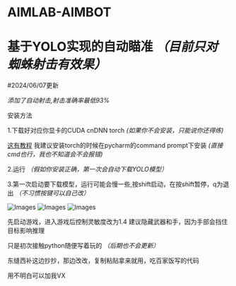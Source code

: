 # AIMLAB-AIMBOT

# 基于YOLO实现的自动瞄准   *（目前只对蜘蛛射击有效果）*


#2024/06/07更新

*添加了自动射击,射击准确率最低93%*

安装方法



1.下载好对应你显卡的CUDA  cnDNN  torch  *(如果你不会安装，只能说你还得练)*

[这有教程](https://blog.csdn.net/weixin_51756104/article/details/124398722)
我建议安装torch的时候在pycharm的command prompt下安装 *(直接cmd也行，我也不知道会不会报错)*


2.运行  *（假如你安装正确，第一次会自动下载YOLO模型）*

3.第一次启动要下载模型，运行可能会慢一些,按shift启动，在按shift暂停，q为退出   *（不习惯按键可以自己改）*

![Images](https://github.com/jinhui20201994/aimlab-aimbot/blob/main/Images/4.png)
![Images](https://github.com/jinhui20201994/aimlab-aimbot/blob/main/Images/2.png)
![Images](https://github.com/jinhui20201994/aimlab-aimbot/blob/main/Images/5.png)

先启动游戏，进入游戏后控制灵敏度改为1.4
建议隐藏武器和手，因为手部会挡住目标影响推理

只是初次接触python随便写着玩的  *（后期也不会更新）*

东缝西补这边抄抄，那边改改，复制粘贴拿来就用，吃百家饭写的代码

用不明白可以加我VX


